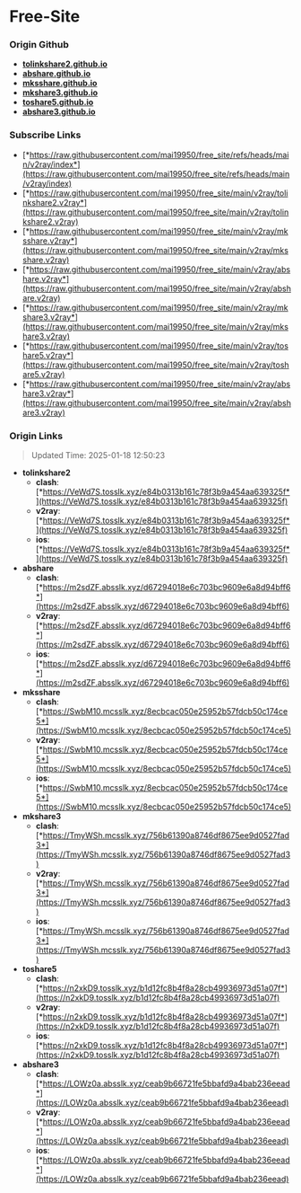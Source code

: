 # Free-Site

### Origin Github

- [**tolinkshare2.github.io**](https://github.com/tolinkshare2/tolinkshare2.github.io)
- [**abshare.github.io**](https://github.com/abshare/abshare.github.io)
- [**mksshare.github.io**](https://github.com/mksshare/mksshare.github.io)
- [**mkshare3.github.io**](https://github.com/mkshare3/mkshare3.github.io)
- [**toshare5.github.io**](https://github.com/toshare5/toshare5.github.io)
- [**abshare3.github.io**](https://github.com/abshare3/abshare3.github.io)

### Subscribe Links

- [*https://raw.githubusercontent.com/mai19950/free_site/refs/heads/main/v2ray/index*](https://raw.githubusercontent.com/mai19950/free_site/refs/heads/main/v2ray/index)
- [*https://raw.githubusercontent.com/mai19950/free_site/main/v2ray/tolinkshare2.v2ray*](https://raw.githubusercontent.com/mai19950/free_site/main/v2ray/tolinkshare2.v2ray)
- [*https://raw.githubusercontent.com/mai19950/free_site/main/v2ray/mksshare.v2ray*](https://raw.githubusercontent.com/mai19950/free_site/main/v2ray/mksshare.v2ray)
- [*https://raw.githubusercontent.com/mai19950/free_site/main/v2ray/abshare.v2ray*](https://raw.githubusercontent.com/mai19950/free_site/main/v2ray/abshare.v2ray)
- [*https://raw.githubusercontent.com/mai19950/free_site/main/v2ray/mkshare3.v2ray*](https://raw.githubusercontent.com/mai19950/free_site/main/v2ray/mkshare3.v2ray)
- [*https://raw.githubusercontent.com/mai19950/free_site/main/v2ray/toshare5.v2ray*](https://raw.githubusercontent.com/mai19950/free_site/main/v2ray/toshare5.v2ray)
- [*https://raw.githubusercontent.com/mai19950/free_site/main/v2ray/abshare3.v2ray*](https://raw.githubusercontent.com/mai19950/free_site/main/v2ray/abshare3.v2ray)

### Origin Links

> Updated Time: 2025-01-18 12:50:23

- **tolinkshare2**
  - **clash**: [*https://VeWd7S.tosslk.xyz/e84b0313b161c78f3b9a454aa639325f*](https://VeWd7S.tosslk.xyz/e84b0313b161c78f3b9a454aa639325f)
  - **v2ray**: [*https://VeWd7S.tosslk.xyz/e84b0313b161c78f3b9a454aa639325f*](https://VeWd7S.tosslk.xyz/e84b0313b161c78f3b9a454aa639325f)
  - **ios**: [*https://VeWd7S.tosslk.xyz/e84b0313b161c78f3b9a454aa639325f*](https://VeWd7S.tosslk.xyz/e84b0313b161c78f3b9a454aa639325f)
- **abshare**
  - **clash**: [*https://m2sdZF.absslk.xyz/d67294018e6c703bc9609e6a8d94bff6*](https://m2sdZF.absslk.xyz/d67294018e6c703bc9609e6a8d94bff6)
  - **v2ray**: [*https://m2sdZF.absslk.xyz/d67294018e6c703bc9609e6a8d94bff6*](https://m2sdZF.absslk.xyz/d67294018e6c703bc9609e6a8d94bff6)
  - **ios**: [*https://m2sdZF.absslk.xyz/d67294018e6c703bc9609e6a8d94bff6*](https://m2sdZF.absslk.xyz/d67294018e6c703bc9609e6a8d94bff6)
- **mksshare**
  - **clash**: [*https://SwbM10.mcsslk.xyz/8ecbcac050e25952b57fdcb50c174ce5*](https://SwbM10.mcsslk.xyz/8ecbcac050e25952b57fdcb50c174ce5)
  - **v2ray**: [*https://SwbM10.mcsslk.xyz/8ecbcac050e25952b57fdcb50c174ce5*](https://SwbM10.mcsslk.xyz/8ecbcac050e25952b57fdcb50c174ce5)
  - **ios**: [*https://SwbM10.mcsslk.xyz/8ecbcac050e25952b57fdcb50c174ce5*](https://SwbM10.mcsslk.xyz/8ecbcac050e25952b57fdcb50c174ce5)
- **mkshare3**
  - **clash**: [*https://TmyWSh.mcsslk.xyz/756b61390a8746df8675ee9d0527fad3*](https://TmyWSh.mcsslk.xyz/756b61390a8746df8675ee9d0527fad3)
  - **v2ray**: [*https://TmyWSh.mcsslk.xyz/756b61390a8746df8675ee9d0527fad3*](https://TmyWSh.mcsslk.xyz/756b61390a8746df8675ee9d0527fad3)
  - **ios**: [*https://TmyWSh.mcsslk.xyz/756b61390a8746df8675ee9d0527fad3*](https://TmyWSh.mcsslk.xyz/756b61390a8746df8675ee9d0527fad3)
- **toshare5**
  - **clash**: [*https://n2xkD9.tosslk.xyz/b1d12fc8b4f8a28cb49936973d51a07f*](https://n2xkD9.tosslk.xyz/b1d12fc8b4f8a28cb49936973d51a07f)
  - **v2ray**: [*https://n2xkD9.tosslk.xyz/b1d12fc8b4f8a28cb49936973d51a07f*](https://n2xkD9.tosslk.xyz/b1d12fc8b4f8a28cb49936973d51a07f)
  - **ios**: [*https://n2xkD9.tosslk.xyz/b1d12fc8b4f8a28cb49936973d51a07f*](https://n2xkD9.tosslk.xyz/b1d12fc8b4f8a28cb49936973d51a07f)
- **abshare3**
  - **clash**: [*https://LOWz0a.absslk.xyz/ceab9b66721fe5bbafd9a4bab236eead*](https://LOWz0a.absslk.xyz/ceab9b66721fe5bbafd9a4bab236eead)
  - **v2ray**: [*https://LOWz0a.absslk.xyz/ceab9b66721fe5bbafd9a4bab236eead*](https://LOWz0a.absslk.xyz/ceab9b66721fe5bbafd9a4bab236eead)
  - **ios**: [*https://LOWz0a.absslk.xyz/ceab9b66721fe5bbafd9a4bab236eead*](https://LOWz0a.absslk.xyz/ceab9b66721fe5bbafd9a4bab236eead)
